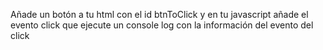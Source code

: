 Añade un botón a tu html con el id btnToClick y en tu javascript añade el evento click que ejecute un console log con la información del evento del click